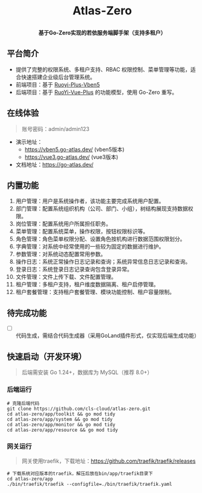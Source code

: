 <h1 align="center" style="margin: 30px 0 30px; font-weight: bold; font-size: 30px">Atlas-Zero</h1>
<h4 align="center">基于Go-Zero实现的若依服务端脚手架（支持多租户）</h4>

## 平台简介
+ 提供了完整的权限系统、多租户支持、RBAC 权限控制、菜单管理等功能，适合快速搭建企业级后台管理系统。
+ 前端项目：基于 [Ruoyi-Plus-Vben5](https://gitee.com/dapppp/ruoyi-plus-vben5.git)
+ 后端项目：基于 [RuoYi-Vue-Plus](https://gitee.com/dromara/RuoYi-Vue-Plus.git) 的功能模型，使用 Go-Zero 重写。

## 在线体验
> 账号密码：admin/admin123
+ 演示地址：
  + https://vben5.go-atlas.dev/ (vben5版本)
  + https://vue3.go-atlas.dev/ (vue3版本)
+ 文档地址：https://go-atlas.dev/

## 内置功能
1.  用户管理：用户是系统操作者，该功能主要完成系统用户配置。
2.  部门管理：配置系统组织机构（公司、部门、小组），树结构展现支持数据权限。
3.  岗位管理：配置系统用户所属担任职务。
4.  菜单管理：配置系统菜单，操作权限，按钮权限标识等。
5.  角色管理：角色菜单权限分配、设置角色按机构进行数据范围权限划分。
6.  字典管理：对系统中经常使用的一些较为固定的数据进行维护。
7.  参数管理：对系统动态配置常用参数。
8.  操作日志：系统正常操作日志记录和查询；系统异常信息日志记录和查询。
9.  登录日志：系统登录日志记录查询包含登录异常。
10. 文件管理：文件上传下载、文件配置管理。
11. 租户管理：多租户支持，租户维度数据隔离、租户启停管理。
12. 租户套餐管理：支持租户套餐管理、模块功能控制、租户容量限制。

## 待完成功能
+ [ ] 代码生成，需结合代码生成器（采用GoLand插件形式，仅实现后端生成功能）

## 快速启动（开发环境）
> 后端需安装 Go 1.24+，数据库为 MySQL（推荐 8.0+）

### 后端运行
```shell
# 克隆后端代码
git clone https://github.com/cls-cloud/atlas-zero.git
cd atlas-zero/app/toolkit && go mod tidy
cd atlas-zero/app/system && go mod tidy
cd atlas-zero/app/monitor && go mod tidy
cd atlas-zero/app/resource && go mod tidy
```
### 网关运行
> 网关使用traefik，下载地址：https://github.com/traefik/traefik/releases
```shell
# 下载系统对应版本的traefik，解压后放在bin/app/traefik目录下
cd atlas-zero/app
./bin/traefik/traefik --configfile=./bin/traefik/traefik.yaml
```
